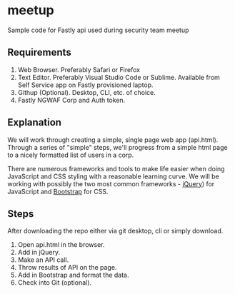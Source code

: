 # meetup
Sample code for Fastly api used during security team meetup

## Requirements

1. Web Browser. Preferably Safari or Firefox
2. Text Editor. Preferably Visual Studio Code or Sublime. Available from Self Service app on Fastly provisioned laptop.
3. Githup (Optional). Desktop, CLI, etc. of choice.
4. Fastly NGWAF Corp and Auth token.

## Explanation

We will work through creating a simple, single page web app (api.html). Through a series of "simple" steps, we'll progress from a simple html page to a nicely formatted list of users in a corp. 

There are numerous frameworks and tools to make life easier when doing JavaScript and CSS styling with a reasonable learning curve. We will be working with possibly the two most common frameworks - [jQuery](https://jquery.com)) for JavaScript and [Bootstrap](https://getbootstrap.com) for CSS. 

## Steps

After downloading the repo either via git desktop, cli or simply download.
1. Open api.html in the browser.
2. Add in jQuery.
3. Make an API call.
4. Throw results of API on the page.
5. Add in Bootstrap and format the data. 
6. Check into Git (optional).
